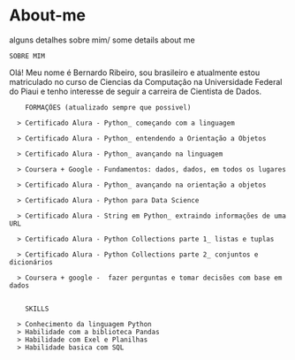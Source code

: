 # About-me
alguns detalhes sobre mim/ some details about me

    SOBRE MIM

  Olá! 
  Meu nome é Bernardo Ribeiro, sou brasileiro e atualmente estou matriculado no curso de Ciencias da Computação na Universidade Federal do Piaui e tenho interesse de seguir a carreira de Cientista de Dados.
    
        FORMAÇÕES (atualizado sempre que possivel)
      
      > Certificado Alura - Python_ começando com a linguagem
    
      > Certificado Alura - Python_ entendendo a Orientação a Objetos
   
      > Certificado Alura - Python_ avançando na linguagem
      
      > Coursera + Google - Fundamentos: dados, dados, em todos os lugares 
      
      > Certificado Alura - Python_ avançando na orientação a objetos
      
      > Certificado Alura - Python para Data Science
      
      > Certificado Alura - String em Python_ extraindo informações de uma URL
      
      > Certificado Alura - Python Collections parte 1_ listas e tuplas
      
      > Certificado Alura - Python Collections parte 2_ conjuntos e dicionários
      
      > Coursera + google -  fazer perguntas e tomar decisões com base em dados

            
        SKILLS
        
      > Conhecimento da linguagem Python
      > Habilidade com a biblioteca Pandas
      > Habilidade com Exel e Planilhas
      > Habilidade basica com SQL
